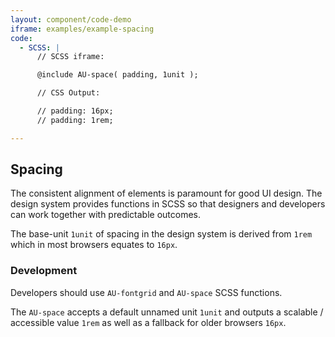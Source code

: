 ```yaml
---
layout: component/code-demo
iframe: examples/example-spacing
code:
  - SCSS: |
      // SCSS iframe:

      @include AU-space( padding, 1unit );

      // CSS Output:

      // padding: 16px;
      // padding: 1rem;

---
```

## Spacing

The consistent alignment of elements is paramount for good UI design. The design system provides functions in SCSS so that designers and developers can work together with predictable outcomes.

The base-unit `1unit` of spacing in the design system is derived from `1rem` which in most browsers equates to `16px`.

### Development
Developers should use `AU-fontgrid` and `AU-space` SCSS functions.

The `AU-space` accepts a default unnamed unit `1unit` and outputs a scalable / accessible value `1rem` as well as a fallback for older browsers `16px`.
